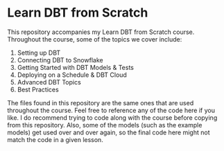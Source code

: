 # Learn DBT from Scratch

This repository accompanies my Learn DBT from Scratch course. Throughout the course, some of the topics we cover include:
1. Setting up DBT
2. Connecting DBT to Snowflake
3. Getting Started with DBT Models & Tests
4. Deploying on a Schedule & DBT Cloud
5. Advanced DBT Topics
6. Best Practices

The files found in this repository are the same ones that are used throughout the course. Feel free to reference any of the code here if you like. I do recommend trying to code along with the course before copying from this repository. Also, some of the models (such as the example models) get used over and over again, so the final code here might not match the code in a given lesson.
